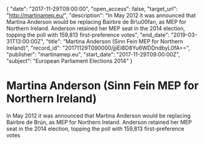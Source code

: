 {
  "date": "2017-11-29T09:00:00", 
  "open_access": false, 
  "target_url": "http://martinamep.eu/", 
  "description": "In May 2012 it was announced that Martina Anderson would be replacing Bairbre de Br\u00fan, as MEP for Northern Ireland. Anderson retained her MEP seat in the 2014 election, topping the poll with 159,813 first-preference votes", 
  "end_date": "2019-03-31T13:00:00Z", 
  "title": "Martina Anderson (Sinn Fein MEP for Northern Ireland)", 
  "record_id": "20171129T090000/jjiEI8D8Yu6WDDndbyL0fA==", 
  "publisher": "martinamep.eu", 
  "start_date": "2017-11-29T09:00:00Z", 
  "subject": "European Parliament Elections 2014"
}

# Martina Anderson (Sinn Fein MEP for Northern Ireland)

In May 2012 it was announced that Martina Anderson would be replacing Bairbre de Brún, as MEP for Northern Ireland. Anderson retained her MEP seat in the 2014 election, topping the poll with 159,813 first-preference votes